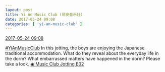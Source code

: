 ```yaml
---
layout: post
title: Yi An Music Club (易安音乐社)
date: 2017-05-24 09:08
categories: [ 'yi-an-music-club' ]
---
```


<div class="weibo-info">
  <a href="http://weibo.com/6094546964/F4yqRxczD">2017-05-24 09:08</a>
</div>

[#YiAnMusicClub](http://weibo.com/p/100808beae2e3e05b17b64f63ebedca39f19b2) In this jotting, the boys are enjoying the Japanese traditional accommodation. What do they reveal about the everyday life in the dorm? What embarrassed matters have happened in the dorm? Please take a look. [◉ Music Club Jotting E02](http://www.bilibili.com/video/av10782308/)
